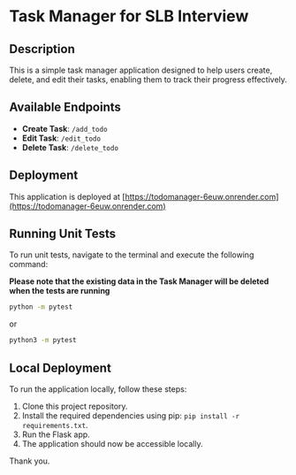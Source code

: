 # Task Manager for SLB Interview

## Description
This is a simple task manager application designed to help users create, delete, and edit their tasks, enabling them to track their progress effectively.

## Available Endpoints
- **Create Task**: `/add_todo`
- **Edit Task**: `/edit_todo`
- **Delete Task**: `/delete_todo`

## Deployment
This application is deployed at [https://todomanager-6euw.onrender.com](https://todomanager-6euw.onrender.com)

## Running Unit Tests
To run unit tests, navigate to the terminal and execute the following command:

**Please note that the existing data in the Task Manager will be deleted when the tests are running**
```bash
python -m pytest
```
or
```bash
python3 -m pytest
```
## Local Deployment
To run the application locally, follow these steps:
1. Clone this project repository.
2. Install the required dependencies using pip: `pip install -r requirements.txt`.
3. Run the Flask app.
4. The application should now be accessible locally.

Thank you.
